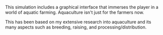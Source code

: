 This simulation includes a graphical interface that immerses the player in a world of aquatic farming. Aquaculture isn't just for the farmers now.

This has been based on my extensive research into aquaculture and its many aspects such as breeding, raising, and processing/distribution.